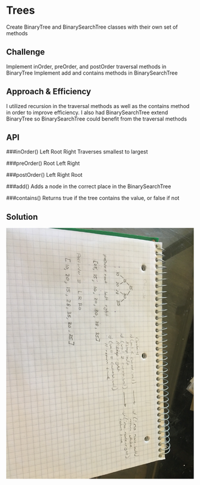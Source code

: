 # Trees
Create BinaryTree and BinarySearchTree classes with their own set of methods

## Challenge
Implement inOrder, preOrder, and postOrder traversal methods in BinaryTree
Implement add and contains methods in BinarySearchTree

## Approach & Efficiency
I utilized recursion in the traversal methods as well as the contains method in order to improve efficiency.
I also had BinarySearchTree extend BinaryTree so BinarySearchTree could benefit from the traversal methods

## API
###inOrder()
Left Root Right
Traverses smallest to largest

###preOrder()
Root Left Right

###postOrder()
Left Right Root

###add()
Adds a node in the correct place in the BinarySearchTree

###contains()
Returns true if the tree contains the value, or false if not


## Solution
![Picture of whiteboarding](../../assets/tree.jpg)
